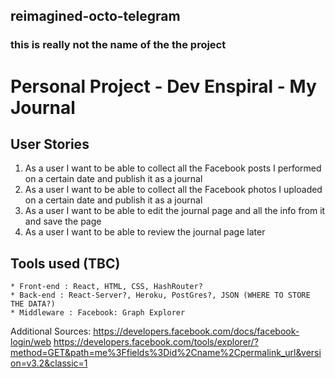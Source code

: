 ## reimagined-octo-telegram
### this is really not the name of the the project
# Personal Project - Dev Enspiral - My Journal


## User Stories

1. As a user I want to be able to collect all the Facebook posts I performed on a certain date and publish it as a journal
2. As a user I want to be able to collect all the Facebook photos I uploaded on a certain date and publish it as a journal
3. As a user I want to be able to edit the journal page and all the info from it and save the page
4. As a user I want to be able to review the journal page later


## Tools used (TBC)

    * Front-end : React, HTML, CSS, HashRouter?
    * Back-end : React-Server?, Heroku, PostGres?, JSON (WHERE TO STORE THE DATA?)
    * Middleware : Facebook: Graph Explorer

Additional Sources: 
https://developers.facebook.com/docs/facebook-login/web
https://developers.facebook.com/tools/explorer/?method=GET&path=me%3Ffields%3Did%2Cname%2Cpermalink_url&version=v3.2&classic=1


